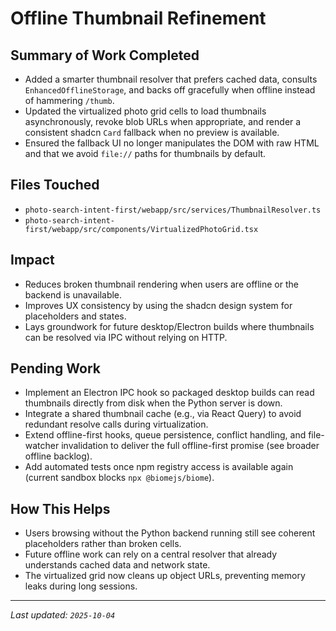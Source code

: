 # Offline Thumbnail Refinement

## Summary of Work Completed

- Added a smarter thumbnail resolver that prefers cached data, consults `EnhancedOfflineStorage`, and backs off gracefully when offline instead of hammering `/thumb`.
- Updated the virtualized photo grid cells to load thumbnails asynchronously, revoke blob URLs when appropriate, and render a consistent shadcn `Card` fallback when no preview is available.
- Ensured the fallback UI no longer manipulates the DOM with raw HTML and that we avoid `file://` paths for thumbnails by default.

## Files Touched

- `photo-search-intent-first/webapp/src/services/ThumbnailResolver.ts`
- `photo-search-intent-first/webapp/src/components/VirtualizedPhotoGrid.tsx`

## Impact

- Reduces broken thumbnail rendering when users are offline or the backend is unavailable.
- Improves UX consistency by using the shadcn design system for placeholders and states.
- Lays groundwork for future desktop/Electron builds where thumbnails can be resolved via IPC without relying on HTTP.

## Pending Work

- Implement an Electron IPC hook so packaged desktop builds can read thumbnails directly from disk when the Python server is down.
- Integrate a shared thumbnail cache (e.g., via React Query) to avoid redundant resolve calls during virtualization.
- Extend offline-first hooks, queue persistence, conflict handling, and file-watcher invalidation to deliver the full offline-first promise (see broader offline backlog).
- Add automated tests once npm registry access is available again (current sandbox blocks `npx @biomejs/biome`).

## How This Helps

- Users browsing without the Python backend running still see coherent placeholders rather than broken cells.
- Future offline work can rely on a central resolver that already understands cached data and network state.
- The virtualized grid now cleans up object URLs, preventing memory leaks during long sessions.

---
_Last updated: `2025-10-04`_

